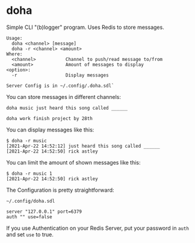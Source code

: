 # doha

Simple CLI "(b)logger" program. Uses Redis to store messages.

```
Usage:
  doha <channel> [message]
  doha -r <channel> <amount>
Where:
  <channel>           Channel to push/read message to/from
  <amount>            Amount of messages to display
<option>:
  -r                  Display messages

Server Config is in ~/.config/.doha.sdl`
```

You can store messages in different channels:

`doha music just heard this song called ______`

`doha work finish project by 28th`

You can display messages like this:
```
$ doha -r music
[2021-Apr-22 14:52:12] just heard this song called ______
[2021-Apr-22 14:52:50] rick astley
```

You can limit the amount of shown messages like this:
```
$ doha -r music 1
[2021-Apr-22 14:52:50] rick astley
```

The Configuration is pretty straightforward:
```
~/.config/doha.sdl

server "127.0.0.1" port=6379
auth "" use=false
```
If you use Authentication on your Redis Server, put your password in `auth` and set `use` to true.